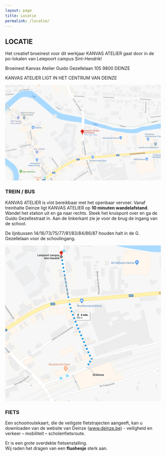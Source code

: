 ```yaml
---
layout: page
title: Locatie
permalink: /locatie/
---
```


## LOCATIE

Het creatief broeinest voor dit werkjaar KANVAS ATELIER gaat door in de po-lokalen van Leiepoort campus Sint-Hendrik!

Broeinest Kanvas Atelier
Guido Gezellelaan 105
9800 DEINZE

KANVAS ATELIER LIGT IN HET CENTRUM VAN DEINZE

![Locatie](/assets/img/location/location.png)

### TREIN / BUS

KANVAS ATELIER is vlot bereikbaar met het openbaar vervoer. Vanaf treinhalte Deinze ligt KANVAS ATELIER op **10 minuten wandelafstand**. Wandel het station uit en ga naar rechts. Steek het kruispunt over en ga de Guido Gezellestraat in. Aan de linkerkant zie je voor de brug de ingang van de school.

De lijnbussen 14/16/73/75/77/81/83/84/86/87 houden halt in de G. Gezellelaan voor de schoolingang.

![Locatie-trein](/assets/img/location/location-train.png)


### FIETS

Een schoolroutekaart, die de veiligste fietstrajecten aangeeft, kan u downloaden van de website van Deinze (<a href="www.deinze.be" title="Deinze">www.deinze.be</a>) - veiligheid en verkeer – mobiliteit – scholenfietsroute.

Er is een grote overdekte fietsenstalling.<br />
Wij raden het dragen van een **fluohesje** sterk aan.<br />
<br />